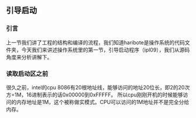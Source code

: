 ## 引导启动

### 引言
上一节我们讲了工程的结构和编译的流程，我们知道haribote是操作系统的代码文件夹，今天我们来讲述操作系统里的第一节，引导启动程序（ipl09），我们从源码角度来分析讲解下。

### 读取启动区之前
很久之前，intel的cpu 8086有20根地址线，能够访问的地址20位长，即2的20次方=1M，16进制表示的话0x00000到0xFFFFF。
所以cpu刚刚开机的时候能够访问的内存地址是1M，这个被称做实模式。CPU可以访问的1M地址并不是完全分给内存。